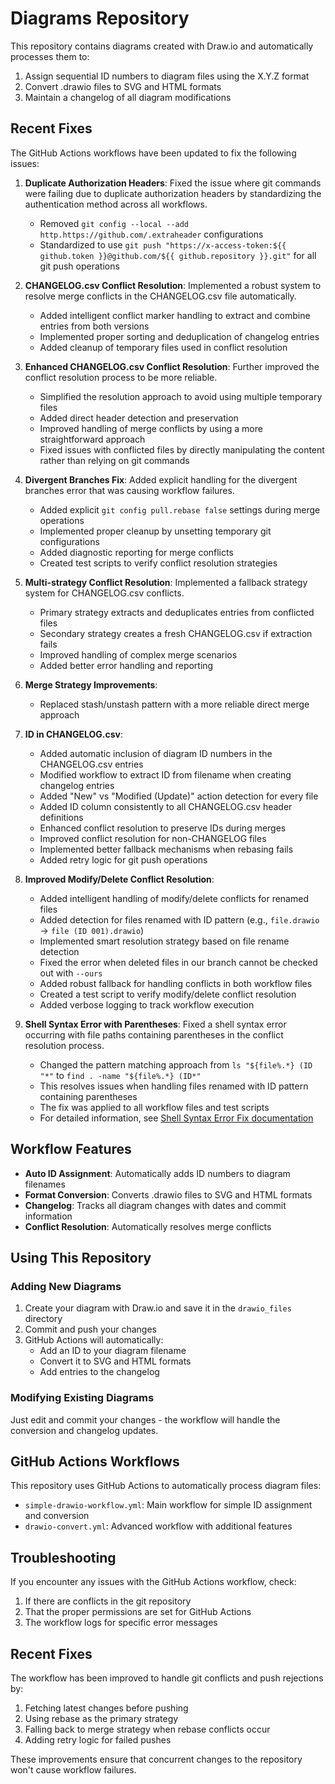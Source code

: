 # Diagrams Repository

This repository contains diagrams created with Draw.io and automatically processes them to:

1. Assign sequential ID numbers to diagram files using the X.Y.Z format
2. Convert .drawio files to SVG and HTML formats
3. Maintain a changelog of all diagram modifications

## Recent Fixes

The GitHub Actions workflows have been updated to fix the following issues:

1. **Duplicate Authorization Headers**: Fixed the issue where git commands were failing due to duplicate authorization headers by standardizing the authentication method across all workflows.
   - Removed `git config --local --add http.https://github.com/.extraheader` configurations
   - Standardized to use `git push "https://x-access-token:${{ github.token }}@github.com/${{ github.repository }}.git"` for all git push operations

2. **CHANGELOG.csv Conflict Resolution**: Implemented a robust system to resolve merge conflicts in the CHANGELOG.csv file automatically.
   - Added intelligent conflict marker handling to extract and combine entries from both versions
   - Implemented proper sorting and deduplication of changelog entries
   - Added cleanup of temporary files used in conflict resolution

3. **Enhanced CHANGELOG.csv Conflict Resolution**: Further improved the conflict resolution process to be more reliable.
   - Simplified the resolution approach to avoid using multiple temporary files
   - Added direct header detection and preservation
   - Improved handling of merge conflicts by using a more straightforward approach
   - Fixed issues with conflicted files by directly manipulating the content rather than relying on git commands

4. **Divergent Branches Fix**: Added explicit handling for the divergent branches error that was causing workflow failures.
   - Added explicit `git config pull.rebase false` settings during merge operations
   - Implemented proper cleanup by unsetting temporary git configurations
   - Added diagnostic reporting for merge conflicts
   - Created test scripts to verify conflict resolution strategies

5. **Multi-strategy Conflict Resolution**: Implemented a fallback strategy system for CHANGELOG.csv conflicts.
   - Primary strategy extracts and deduplicates entries from conflicted files
   - Secondary strategy creates a fresh CHANGELOG.csv if extraction fails
   - Improved handling of complex merge scenarios
   - Added better error handling and reporting

6. **Merge Strategy Improvements**:
   - Replaced stash/unstash pattern with a more reliable direct merge approach
   
7. **ID in CHANGELOG.csv**:
   - Added automatic inclusion of diagram ID numbers in the CHANGELOG.csv entries
   - Modified workflow to extract ID from filename when creating changelog entries
   - Added "New" vs "Modified (Update)" action detection for every file
   - Added ID column consistently to all CHANGELOG.csv header definitions
   - Enhanced conflict resolution to preserve IDs during merges
   - Improved conflict resolution for non-CHANGELOG files
   - Implemented better fallback mechanisms when rebasing fails
   - Added retry logic for git push operations

8. **Improved Modify/Delete Conflict Resolution**:
   - Added intelligent handling of modify/delete conflicts for renamed files
   - Added detection for files renamed with ID pattern (e.g., `file.drawio` → `file (ID 001).drawio`)
   - Implemented smart resolution strategy based on file rename detection
   - Fixed the error when deleted files in our branch cannot be checked out with `--ours`
   - Added robust fallback for handling conflicts in both workflow files
   - Created a test script to verify modify/delete conflict resolution
   - Added verbose logging to track workflow execution

9. **Shell Syntax Error with Parentheses**: Fixed a shell syntax error occurring with file paths containing parentheses in the conflict resolution process.
   - Changed the pattern matching approach from `ls "${file%.*} (ID "*"` to `find . -name "${file%.*} (ID*"`
   - This resolves issues when handling files renamed with ID pattern containing parentheses
   - The fix was applied to all workflow files and test scripts
   - For detailed information, see [Shell Syntax Error Fix documentation](docs/SHELL_SYNTAX_ERROR_FIX.md)

## Workflow Features

- **Auto ID Assignment**: Automatically adds ID numbers to diagram filenames
- **Format Conversion**: Converts .drawio files to SVG and HTML formats
- **Changelog**: Tracks all diagram changes with dates and commit information
- **Conflict Resolution**: Automatically resolves merge conflicts

## Using This Repository

### Adding New Diagrams

1. Create your diagram with Draw.io and save it in the `drawio_files` directory
2. Commit and push your changes
3. GitHub Actions will automatically:
   - Add an ID to your diagram filename
   - Convert it to SVG and HTML formats
   - Add entries to the changelog

### Modifying Existing Diagrams

Just edit and commit your changes - the workflow will handle the conversion and changelog updates.

## GitHub Actions Workflows

This repository uses GitHub Actions to automatically process diagram files:

- `simple-drawio-workflow.yml`: Main workflow for simple ID assignment and conversion
- `drawio-convert.yml`: Advanced workflow with additional features

## Troubleshooting

If you encounter any issues with the GitHub Actions workflow, check:

1. If there are conflicts in the git repository
2. That the proper permissions are set for GitHub Actions
3. The workflow logs for specific error messages

## Recent Fixes

The workflow has been improved to handle git conflicts and push rejections by:

1. Fetching latest changes before pushing
2. Using rebase as the primary strategy
3. Falling back to merge strategy when rebase conflicts occur
4. Adding retry logic for failed pushes

These improvements ensure that concurrent changes to the repository won't cause workflow failures.

